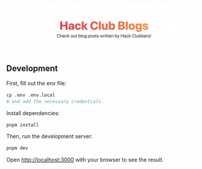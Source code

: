 <img src="/public/docs-banner.png" align="center">

## Development

First, fill out the env file:

```bash
cp .env .env.local
# and add the necessary credentials
```

Install dependencies:

```bash
pnpm install
```

Then, run the development server:

```bash
pnpm dev
```

Open [http://localhost:3000](http://localhost:3000) with your browser to see the result.
